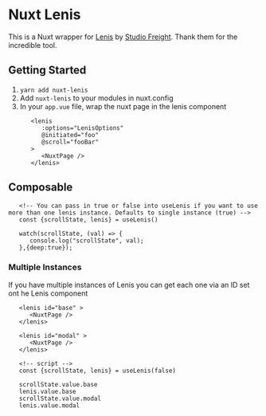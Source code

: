 # Nuxt Lenis

This is a Nuxt wrapper for [Lenis](https://lenis.studiofreight.com/) by [Studio Freight](https://studiofreight.com/). Thank them for the incredible tool.

## Getting Started

1. `yarn add nuxt-lenis`
2. Add `nuxt-lenis` to your modules in nuxt.config
3. In your `app.vue` file, wrap the nuxt page in the lenis component
   ```
      <lenis
         :options="LenisOptions"
         @initiated="foo"
         @scroll="fooBar"
      >
         <NuxtPage />
      </lenis>
   ```

## Composable

```
   <!-- You can pass in true or false into useLenis if you want to use more than one lenis instance. Defaults to single instance (true) -->
   const {scrollState, lenis} = useLenis()

   watch(scrollState, (val) => {
      console.log("scrollState", val);
   },{deep:true});

```
### Multiple Instances
If you have multiple instances of Lenis you can get each one via an ID set ont he Lenis component
```
   <lenis id="base" >
      <NuxtPage />
   </lenis>
   
   <lenis id="modal" >
      <NuxtPage />
   </lenis>

   <!-- script -->
   const {scrollState, lenis} = useLenis(false)

   scrollState.value.base
   lenis.value.base
   scrollState.value.modal
   lenis.value.modal

```
